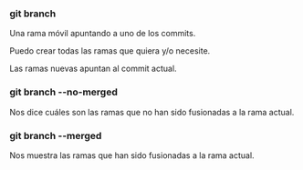 ### git branch
Una rama móvil apuntando a uno de los commits.

Puedo crear todas las ramas que quiera y/o necesite.

Las ramas nuevas apuntan al commit actual.

### git branch --no-merged
Nos dice cuáles son las ramas que no han sido fusionadas a la rama actual.

### git branch --merged
Nos muestra las ramas que han sido fusionadas a la rama actual.
